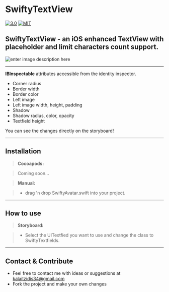 SwiftyTextView
===================

[![3.0](https://img.shields.io/badge/Swift%203.0--green.svg)](https://developer.apple.com/swift/)
[![MIT](https://img.shields.io/github/license/mashape/apistatus.svg)](https://opensource.org/licenses/MIT)

SwiftyTextView - an iOS enhanced TextView with placeholder and limit characters count support.
--------------------------------------
![enter image description here](https://raw.githubusercontent.com/SwiftyKit/SwiftyTextView/master/Images/screenshot.gif)

----------
**IBInspectable** attributes accessible from the identity inspector. 

 - Corner radius
 - Border width
 - Border color
 - Left image
 - Left image width, height, padding
 - Shadow
 - Shadow radius, color, opacity
 - Textfield height

You can see the changes directly on the storyboard!

----------


Installation
-------------

> **Cocoapods:**

> Coming soon...

> **Manual:**

> - drag 'n drop SwiftyAvatar.swift into your project.

----------

How to use
-------------

> **Storyboard:** 

> - Select the UITextfied you want to use and change the class to SwiftyTextfields.

----------

Contact & Contribute
-------------

 - Feel free to contact me with ideas or suggestions at kalaitzidis34@gmail.com
 - Fork the project and make your own changes

